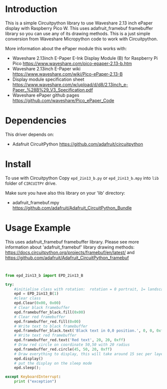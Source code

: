 # Introduction
This is a simple Circuitpython library to use Waveshare 2.13 inch ePaper display with Raspberry Pico W. This uses adafruit_framebuf framebuffer library so you can use any of its drawing methods. 
This is a just simple conversion from Waveshare Micropython code to work with Circuitpython.

More information about the ePaper module this works with:
* Waveshare 2.13inch E-Paper E-Ink Display Module (B) for Raspberry Pi Pico https://www.waveshare.com/pico-epaper-2.13-b.htm
* Waveshare 2.13inch E-Paper wiki https://www.waveshare.com/wiki/Pico-ePaper-2.13-B
* Display module specification sheet https://www.waveshare.com/w/upload/d/d8/2.13inch_e-Paper_%28B%29_V3_Specification.pdf
* Waveshare ePaper github pages https://github.com/waveshare/Pico_ePaper_Code

# Dependencies
This driver depends on:
* Adafruit CircuitPython https://github.com/adafruit/circuitpython

# Install 
To use with Circuitpython Copy `epd_2in13_b.py` or `epd_2in13_b.mpy` into `lib` folder of `CIRCUITPY` drive. 

Make sure you have also this library on your 'lib' directory:

* adafruit_framebuf.mpy https://github.com/adafruit/Adafruit_CircuitPython_Bundle


# Usage Example

This uses adafruit_framebuf framebuffer library. Please see more information about 'adafruit_framebuf' library drawing methods: 
https://docs.circuitpython.org/projects/framebuf/en/latest/ and https://github.com/adafruit/Adafruit_CircuitPython_framebuf 

```python


from epd_2in13_b import EPD_2in13_B

try:
    #initialise class with rotation:  rotation = 0 portrait, 1= landscape, 2 portrait upside down, 3= landscape upside down
    epd = EPD_2in13_B(1)
    #clear class
    epd.Clear(0x00, 0x00)
    # Clear black framebuffer
    epd.framebuffer_black.fill(0x00)
    # Clear red framebuffer
    epd.framebuffer_red.fill(0x00)
    # Write text to black framebuffer
    epd.framebuffer_black.text('Black text in 0,0 position.', 0, 0, 0xff)
    # Write text red framebuffer
    epd.framebuffer_red.text('Red text', 20, 20, 0xff)
    # Draw red circle on coordinate 50,50 with 20 radius
    epd.framebuffer_red.circle(45, 50, 20, 0xff)
    # Draw everything to display, this will take around 15 sec per layer
    epd.display()
    # put the display on the sleep mode
    epd.sleep();

except KeyboardInterrupt:
    print ("exception")


```








